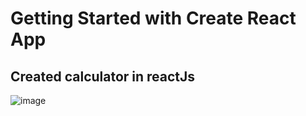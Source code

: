 # Getting Started with Create React App
## Created calculator in reactJs
![image](https://user-images.githubusercontent.com/82950555/143789521-b64c93f6-4cb1-42b2-bbcf-dde64d314d3c.png)

